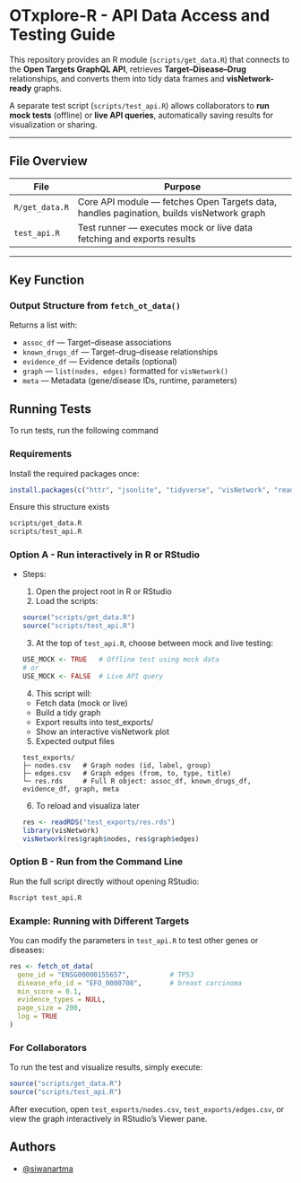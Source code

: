 
# OTxplore-R - API Data Access and Testing Guide

This repository provides an R module (`scripts/get_data.R`) that connects to the **Open Targets GraphQL API**, retrieves **Target–Disease–Drug** relationships, and converts them into tidy data frames and **visNetwork-ready** graphs.

A separate test script (`scripts/test_api.R`) allows collaborators to **run mock tests** (offline) or **live API queries**, automatically saving results for visualization or sharing.

---

## File Overview

| File | Purpose |
|------|----------|
| `R/get_data.R` | Core API module — fetches Open Targets data, handles pagination, builds visNetwork graph |
| `test_api.R` | Test runner — executes mock or live data fetching and exports results |

---

## Key Function

### Output Structure from `fetch_ot_data()`

Returns a list with:

- `assoc_df` — Target–disease associations  
- `known_drugs_df` — Target–drug–disease relationships  
- `evidence_df` — Evidence details (optional)  
- `graph` — `list(nodes, edges)` formatted for `visNetwork()`  
- `meta` — Metadata (gene/disease IDs, runtime, parameters)

## Running Tests

To run tests, run the following command

### Requirements

Install the required packages once:

```r
install.packages(c("httr", "jsonlite", "tidyverse", "visNetwork", "readr"))
```

Ensure this structure exists
```bash
scripts/get_data.R
scripts/test_api.R
```
### Option A - Run interactively in R or RStudio
- Steps:
  1. Open the project root in R or RStudio
  2. Load the scripts:
  ```r
  source("scripts/get_data.R")
  source("scripts/test_api.R")
  ```
  3. At the top of ```test_api.R```, choose between mock and live testing:
  ```r
  USE_MOCK <- TRUE   # Offline test using mock data
  # or
  USE_MOCK <- FALSE  # Live API query
  ```
  4. This script will:
  - Fetch data (mock or live)
  - Build a tidy graph
  - Export results into test_exports/
  - Show an interactive visNetwork plot

  5. Expected output files

  ```pgsql
  test_exports/
  ├─ nodes.csv   # Graph nodes (id, label, group)
  ├─ edges.csv   # Graph edges (from, to, type, title)
  └─ res.rds     # Full R object: assoc_df, known_drugs_df, evidence_df, graph, meta
  ```
  6. To reload and visualiza later
  ```r
  res <- readRDS("test_exports/res.rds")
  library(visNetwork)
  visNetwork(res$graph$nodes, res$graph$edges)
  ```

### Option B - Run from the Command Line
Run the full script directly without opening RStudio:
```bash
Rscript test_api.R
```

### Example: Running with Different Targets
You can modify the parameters in ```test_api.R``` to test other genes or diseases:

```r
res <- fetch_ot_data(
  gene_id = "ENSG00000155657",          # TP53
  disease_efo_id = "EFO_0000708",       # breast carcinoma
  min_score = 0.1,
  evidence_types = NULL,
  page_size = 200,
  log = TRUE
)
```

### For Collaborators
To run the test and visualize results, simply execute:

```r
source("scripts/get_data.R")
source("scripts/test_api.R")
```

After execution, open ```test_exports/nodes.csv```, ```test_exports/edges.csv```, or view the graph interactively in RStudio’s Viewer pane.
## Authors

- [@siwanartma](https://github.com/SiwanartMa)

